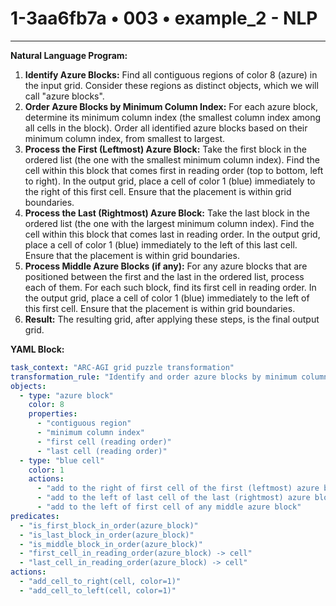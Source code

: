 # 1-3aa6fb7a • 003 • example_2 - NLP

---
**Natural Language Program:**

1. **Identify Azure Blocks:** Find all contiguous regions of color 8 (azure) in the input grid. Consider these regions as distinct objects, which we will call "azure blocks".
2. **Order Azure Blocks by Minimum Column Index:** For each azure block, determine its minimum column index (the smallest column index among all cells in the block). Order all identified azure blocks based on their minimum column index, from smallest to largest.
3. **Process the First (Leftmost) Azure Block:** Take the first block in the ordered list (the one with the smallest minimum column index). Find the cell within this block that comes first in reading order (top to bottom, left to right). In the output grid, place a cell of color 1 (blue) immediately to the right of this first cell. Ensure that the placement is within grid boundaries.
4. **Process the Last (Rightmost) Azure Block:** Take the last block in the ordered list (the one with the largest minimum column index). Find the cell within this block that comes last in reading order. In the output grid, place a cell of color 1 (blue) immediately to the left of this last cell. Ensure that the placement is within grid boundaries.
5. **Process Middle Azure Blocks (if any):** For any azure blocks that are positioned between the first and the last in the ordered list, process each of them. For each such block, find its first cell in reading order. In the output grid, place a cell of color 1 (blue) immediately to the left of this first cell. Ensure that the placement is within grid boundaries.
6. **Result:** The resulting grid, after applying these steps, is the final output grid.

**YAML Block:**

```yaml
task_context: "ARC-AGI grid puzzle transformation"
transformation_rule: "Identify and order azure blocks by minimum column index. Add blue cells to the right of the first cell of the leftmost block, to the left of the last cell of the rightmost block, and to the left of the first cell of any middle blocks."
objects:
  - type: "azure block"
    color: 8
    properties:
      - "contiguous region"
      - "minimum column index"
      - "first cell (reading order)"
      - "last cell (reading order)"
  - type: "blue cell"
    color: 1
    actions:
      - "add to the right of first cell of the first (leftmost) azure block"
      - "add to the left of last cell of the last (rightmost) azure block"
      - "add to the left of first cell of any middle azure block"
predicates:
  - "is_first_block_in_order(azure_block)"
  - "is_last_block_in_order(azure_block)"
  - "is_middle_block_in_order(azure_block)"
  - "first_cell_in_reading_order(azure_block) -> cell"
  - "last_cell_in_reading_order(azure_block) -> cell"
actions:
  - "add_cell_to_right(cell, color=1)"
  - "add_cell_to_left(cell, color=1)"
```
